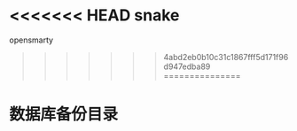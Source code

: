 <<<<<<< HEAD
snake
=======
opensmarty
>>>>>>> 4abd2eb0b10c31c1867fff5d171f96d947edba89
===============

# 数据库备份目录
